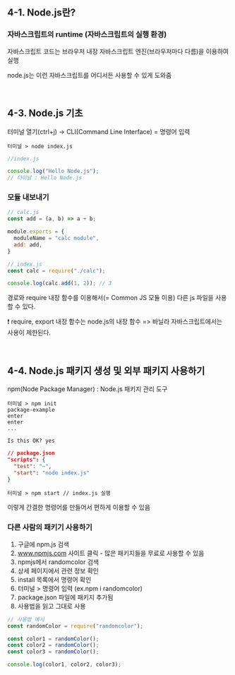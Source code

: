 ## 4-1. Node.js란?

### 자바스크립트의 runtime (자바스크립트의 실행 환경)

자바스크립트 코드는 브라우저 내장 자바스크립트 엔진(브라우저마다 다름)을 이용하여 실행

node.js는 이런 자바스크립트를 어디서든 사용할 수 있게 도와줌

<br>

## 4-3. Node.js 기초

터미널 열기(ctrl+j) → CLI(Command Line Interface) = 명령어 입력

```
터미널 > node index.js
```

```jsx
//index.js

console.log("Hello Node.js");
// 터미널 : Hello Node.js
```

### 모듈 내보내기

```jsx
// calc.js
const add = (a, b) => a + b;

module.exports = {
  moduleName = "calc module",
  add: add,
}

// index.js
const calc = require("./calc");

console.log(calc.add(1, 2)); // 3
```

경로와 require 내장 함수를 이용해서(= Common JS 모듈 이용) 다른 js 파일을 사용할 수 있다.

❗ require, export 내장 함수는 node.js의 내장 함수 => 바닐라 자바스크립트에서는 사용이 제한된다.

<br>

## 4-4. Node.js 패키지 생성 및 외부 패키지 사용하기

npm(Node Package Manager) : Node.js 패키지 관리 도구

```
터미널 > npm init
package-example
enter
enter
...

Is this OK? yes
```

```json
// package.json
"scripts": {
  "test": "~",
  "start": "node index.js"
}
```

```
터미널 > npm start // index.js 실행
```

이렇게 간결한 명령어를 만들어서 편하게 이용할 수 있음

### 다른 사람의 패키기 사용하기

1. 구글에 npm.js 검색
2. www.npmjs.com 사이트 클릭 - 많은 패키지들을 무료로 사용할 수 있음
3. npmjs에서 randomcolor 검색
4. 상세 페이지에서 관련 정보 확인
5. install 목록에서 명령어 확인
6. 터미널 > 명령어 입력 (ex.npm i randomcolor)
7. package.json 파일에 패키지 추가됨
8. 사용법을 읽고 그대로 사용

```jsx
// 사용법 예시
const randomColor = require("randomcolor");

const color1 = randomColor();
const color2 = randomColor();
const color3 = randomColor();

console.log(color1, color2, color3);
```

